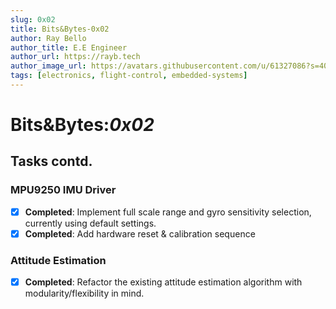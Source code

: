 ```yaml
---
slug: 0x02
title: Bits&Bytes-0x02
author: Ray Bello
author_title: E.E Engineer 
author_url: https://rayb.tech
author_image_url: https://avatars.githubusercontent.com/u/61327086?s=400&u=a272b1f5bd6fe11ae11a33668b4b469864bdc003&v=4
tags: [electronics, flight-control, embedded-systems]
---
```


# Bits&Bytes:*0x02*


## Tasks contd.

### MPU9250 IMU Driver

- [X] **Completed**: Implement full scale range and gyro sensitivity selection, currently using default settings.
- [X] **Completed**: Add hardware reset & calibration sequence

### Attitude Estimation

- [X] **Completed**: Refactor the existing attitude estimation algorithm with modularity/flexibility in mind.
